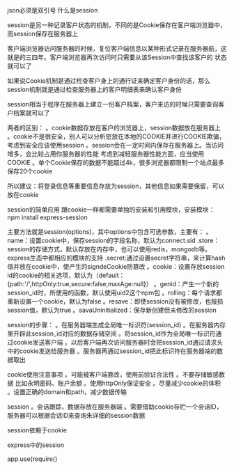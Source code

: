 json必须是双引号
                                                什么是session

session是另一种记录客户状态的机制，不同的是Cookie保存在客户端浏览器中，而session保存在服务器上

客户端浏览器访问服务器的时候，复位客户端信息以某种形式记录在服务器航，这就是的三四年。客户端浏览器再次访问时只需要从该Session中查找该客户的
状态就可以了

如果说Cookie机制是通过检查客户身上的通行证来确定客户身份的话，那么session机制就是通过检查服务器上的客户明细表来确认客户身份

session相当于程序在服务器上建立一份客户档案，客户来访的时候只需要查询客户档案就可以了

两者的区别：
。cookie数据存放在客户的浏览器上，session数据放在服务器上
。cookie不是很安全，别人可以分析怒放在本地的COOKIE并进行COOKIE欺骗，考虑到安全应该使用session
。session会在一定时间内保存在服务器上。当访问增多，会比较占用你服务器的性能  考虑到减轻服务器性能方面，应当使用COOKIE
。单个Cookie保存的数据不能超过4k，很多浏览器都限制一个站点最多保存20个cookie

所以建议：将登录信息等重要信息存放为session，其他信息如果需要保留，可以放在cookie

session的简单应用
跟cookie一样都需要单独的安装和引用模块，安装模块：
npm install express-session

主要方法就是session(options)，其中options中包含可选参数，主要有：
。name：设置cookie中，保存session的字段名称，默认为connect.sid
.store：session的存储方式，默认存放在内存中，也可以使用redis，mongodb等。express生态中都相应的模块的支持
.secret:通过设置secret字符串，来计算hash值并放在cookie中，使产生的signdeCookie防篡改
。cookie：设置存放session id的cookie的相关选项，默认为（default：{path:'/',httpOnly:true,secure:false,maxAge:null}）
。genid：产生一个新的session_id时，所使用的函数，默认使用uid2这个npm包
。rolling：每个请求都重新设置一个cookie，默认为false
。resave：即使session没有被修改，也报损session值，默认为true
。savaUninitialized：保存新创建但未修改的session







session的步骤：
。在服务器端生成全局唯一标识符(session_id)
。在服务器内存里开辟此session_id对应的数据存储空间
。将session_id作为全局唯一标识符通过cookie发送客户端
。以后客户端再次访问服务器时会把session_id通过请求头中的cookie发送给服务器
。服务器再通过session_id把此标识符在服务器端的数据取出






cookie使用注意事项
。可能被客户端篡改，使用前验证合法性
。不要存储敏感数据  比如永明密码、账户余额
。使用httpOnly保证安全
。尽量减少cookie的体积
。设置正确的domain和path，减少数据传输

session
。会话跟踪，数据存放在服务器端
。需要借助cookie存贮一个会话ID，服务器可以根据会话ID来查询朱详细的session数据


session依赖于cookie

express中的session


app.use(require()




